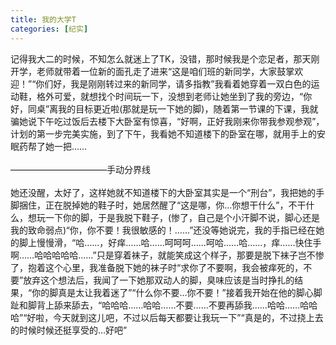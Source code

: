 ```yaml
---
title: 我的大学T
categories: [纪实]
---
```


记得我大二的时候，不知怎么就迷上了TK，没错，那时候我是个恋足者，那天刚开学，老师就带着一位新的面孔走了进来“这是咱们班的新同学，大家鼓掌欢迎！”“你们好，我是刚刚转过来的新同学，请多指教”我看着她穿着一双白色的运动鞋，格外可爱，就想找个时间玩一下，没想到老师让她坐到了我的旁边，“你好，同桌”离我的目标更近啦\(那就是玩一下她的脚\)，随着第一节课的下课，我就骗她说下午吃过饭后去楼下大卧室有惊喜，“好啊，正好我刚来你带我参观参观”，计划的第一步完美实施，到了下午，我看她不知道楼下的卧室在哪，就用手上的安眠药帮了她一把……<br><br>———————————手动分界线<br><br>她还没醒，太好了，这样她就不知道楼下的大卧室其实是一个“刑台”，我把她的手脚捆住，正在脱掉她的鞋子时，她居然醒了“这是哪，你…你想干什么”，不干什么，想玩一下你的脚，于是我脱下鞋子，\(惨了，自己是个小汗脚不说，脚心还是我的致命弱点\)“你，你不要！我很敏感的！……”还没等她说完，我的手指已经在她的脚上慢慢滑，“哈……，好痒……哈……呵呵呵……呵哈……哈……，痒……快住手啊……哈哈哈哈哈……”只是穿着袜子，就能笑成这个样子，那要是脱下袜子岂不惨了，抱着这个心里，我准备脱下她的袜子时“求你了不要啊，我会被痒死的，不要”放弃这个想法后，我闻了一下她那双动人的脚，臭味应该是当时挣扎的结果，“你的脚真是太让我着迷了”“什么你不要…你不要！”接着我开始在他的脚心脚趾和脚背上舔来舔去，“哈哈哈……哈哈……不要……不要再舔我……哈哈……哈哈哈”“好啦，今天就到这儿吧，不过以后每天都要让我玩一下”“真是的，不过挠上去的时候时候还挺享受的…好吧”